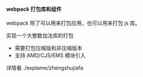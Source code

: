 #### webpack 打包库和组件

webpack 除了可以用来打包应用，也可以用来打包 js 库。

实现一个大整数加法库的打包

- 需要打包压缩版和非压缩版本
- 支持 AMD/CJS/EMS 模块引入

详情看 ./explame/zhengshujiafa